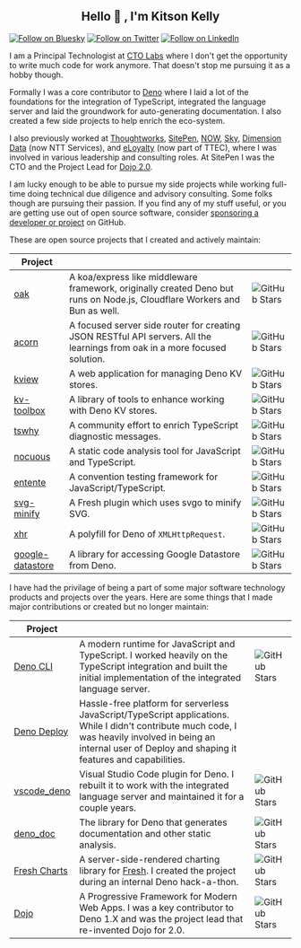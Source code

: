 <h2 align="center"> Hello 👋 , I'm Kitson Kelly <br/></h2>

[![Follow on Bluesky](https://img.shields.io/badge/Follow-Bluesky-3B82F6.svg)](https://bsky.app/profile/kitsonkelly.com)
[![Follow on Twitter](https://img.shields.io/badge/Follow-Twitter-1DA1F2.svg)](https://twitter.com/kitsonk)
[![Follow on LinkedIn](https://img.shields.io/badge/Follow-LinkedIn-0072b1.svg)](https://www.linkedin.com/in/kitsonkelly/)

I am a Principal Technologist at [CTO Labs](https://www.ctolabs.com.au/) where I
don't get the opportunity to write much code for work anymore. That doesn't stop
me pursuing it as a hobby though.

Formally I was a core contributor to [Deno](https://deno.com/) where I laid a
lot of the foundations for the integration of TypeScript, integrated the
language server and laid the groundwork for auto-generating documentation. I
also created a few side projects to help enrich the eco-system.

I also previously worked at [Thoughtworks](https://thoughtworks.com),
[SitePen](https://www.sitepen.com/), [NOW](https://www.nowtv.com/),
[Sky](https://sky.com/), [Dimension Data](https://services.global.ntt/) (now NTT
Services), and [eLoyalty](https://www.ttec.com/) (now part of TTEC), where I was
involved in various leadership and consulting roles. At SitePen I was the CTO
and the Project Lead for [Dojo 2.0](https://dojo.io/).

I am lucky enough to be able to pursue my side projects while working full-time
doing technical due diligence and advisory consulting. Some folks though are
pursuing their passion. If you find any of my stuff useful, or you are getting
use out of open source software, consider
[sponsoring a developer or project](https://github.com/sponsors/) on GitHub.

These are open source projects that I created and actively maintain:

| Project                                                         |                                                                                                                            |                                                                               |
| --------------------------------------------------------------- | -------------------------------------------------------------------------------------------------------------------------- | ----------------------------------------------------------------------------- |
| [oak](https://github.com/oakserver/oak)                         | A koa/express like middleware framework, originally created Deno but runs on Node.js, Cloudflare Workers and Bun as well.  | ![GitHub Stars](https://img.shields.io/github/stars/oakserver/oak)            |
| [acorn](https://github.com/oakserver/acorn)                     | A focused server side router for creating JSON RESTful API servers. All the learnings from oak in a more focused solution. | ![GitHub Stars](https://img.shields.io/github/stars/oakserver/acorn)          |
| [kview](https://github.com/kitsonk/kview)                       | A web application for managing Deno KV stores.                                                                             | ![GitHub Stars](https://img.shields.io/github/stars/kitsonk/kview)            |
| [kv-toolbox](https://github.com/kitsonk/kv-toolbox)             | A library of tools to enhance working with Deno KV stores.                                                                 | ![GitHub Stars](https://img.shields.io/github/stars/kitsonk/kv-toolbox)       |
| [tswhy](https://github.com/ts-why/tswhy)                        | A community effort to enrich TypeScript diagnostic messages.                                                               | ![GitHub Stars](https://img.shields.io/github/stars/ts-why/tswhy)             |
| [nocuous](https://github.com/h-o-t/nocuous)                     | A static code analysis tool for JavaScript and TypeScript.                                                                 | ![GitHub Stars](https://img.shields.io/github/stars/h-o-t/nocuous)            |
| [entente](https://github.com/h-o-t/entente)                     | A convention testing framework for JavaScript/TypeScript.                                                                  | ![GitHub Stars](https://img.shields.io/github/stars/h-o-t/entente)            |
| [svg-minify](https://github.com/kitsonk/svg-minify)             | A Fresh plugin which uses svgo to minify SVG.                                                                              | ![GitHub Stars](https://img.shields.io/github/stars/kitsonk/svg-minify)       |
| [xhr](https://github.com/kitsonk/xhr)                           | A polyfill for Deno of `XMLHttpRequest`.                                                                                   | ![GitHub Stars](https://img.shields.io/github/stars/kitsonk/xhr)              |
| [google-datastore](https://github.com/kitsonk/google-datastore) | A library for accessing Google Datastore from Deno.                                                                        | ![GitHub Stars](https://img.shields.io/github/stars/kitsonk/google-datastore) |

I have had the privilage of being a part of some major software technology
products and projects over the years. Here are some things that I made major
contributions or created but no longer maintain:

| Project                                                  |                                                                                                                                                                                                                   |                                                                            |
| -------------------------------------------------------- | ----------------------------------------------------------------------------------------------------------------------------------------------------------------------------------------------------------------- | -------------------------------------------------------------------------- |
| [Deno CLI](http://github.com/denoland/deno)              | A modern runtime for JavaScript and TypeScript. I worked heavily on the TypeScript integration and built the initial implementation of the integrated language server.                                            | ![GitHub Stars](https://img.shields.io/github/stars/denoland/deno)         |
| [Deno Deploy](https://deno.com/deploy)                   | Hassle-free platform for serverless JavaScript/TypeScript applications. While I didn't contribute much code, I was heavily involved in being an internal user of Deploy and shaping it features and capabilities. |                                                                            |
| [vscode_deno](https://github.com/denoland/vscode_deno/)  | Visual Studio Code plugin for Deno. I rebuilt it to work with the integrated language server and maintained it for a couple years.                                                                                | ![GitHub Stars](https://img.shields.io/github/stars/denoland/vscode_deno)  |
| [deno_doc](https://github.com/denoland/deno_doc)         | The library for Deno that generates documentation and other static analysis.                                                                                                                                      | ![GitHub Stars](https://img.shields.io/github/stars/denoland/deno_doc)     |
| [Fresh Charts](https://github.com/denoland/fresh_charts) | A server-side-rendered charting library for [Fresh](https://fresh.deno.dev). I created the project during an internal Deno hack-a-thon.                                                                           | ![GitHub Stars](https://img.shields.io/github/stars/denoland/fresh_charts) |
| [Dojo](https://dojo.io)                                  | A Progressive Framework for Modern Web Apps. I was a key contributor to Deno 1.X and was the project lead that re-invented Dojo for 2.0.                                                                          | ![GitHub Stars](https://img.shields.io/github/stars/dojo/framework)        |
